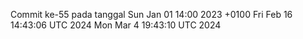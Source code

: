 Commit ke-55 pada tanggal Sun Jan 01 14:00 2023 +0100
Fri Feb 16 14:43:06 UTC 2024
Mon Mar  4 19:43:10 UTC 2024
